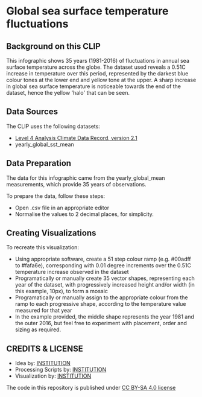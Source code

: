# Global sea surface temperature fluctuations

## Background on this CLIP

This infographic shows 35 years (1981-2016) of fluctuations in annual sea surface temperature across the globe.  The dataset used reveals a 0.51C increase in temperature over this period, represented by the darkest blue colour tones at the lower end and yellow tone at the upper. A sharp increase in global sea surface temperature is noticeable towards the end of the dataset, hence the yellow 'halo' that can be seen.


## Data Sources

The CLIP uses the following datasets:
- [Level 4 Analysis Climate Data Record, version 2.1](https://catalogue.ceda.ac.uk/uuid/62c0f97b1eac4e0197a674870afe1ee6)
- yearly_global_sst_mean

## Data Preparation

The data for this infographic came from the yearly_global_mean measurements, which provide 35 years of observations.

To prepare the data, follow these steps:
- Open .csv file in an appropriate editor
- Normalise the values to 2 decimal places, for simplicity.

## Creating Visualizations 

To recreate this visualization:
- Using appropriate software, create a 51 step colour ramp (e.g. #00adff to #fafa6e), corresponding with 0.01 degree increments over the 0.51C temperature increase observed in the dataset
- Programatically or manually create 35 vector shapes, representing each year of the dataset, with progressively increased height and/or width (in this example, 10px), to form a mosaic
- Programatically or manually assign to the appropriate colour from the ramp to each progressive shape, according to the temperature value measured for that year
- In the example provided, the middle shape represents the year 1981 and the outer 2016, but feel free to experiment with placement, order and sizing as required.

## CREDITS & LICENSE
- Idea by: [INSTITUTION](https://climate.esa.int/)
- Processing Scripts by: [INSTITUTION](https://climate.esa.int/)
- Visualization by: [INSTITUTION](https://climate.esa.int/)

The code in this repository is published under [CC BY-SA 4.0 license](https://creativecommons.org/licenses/by-sa/4.0/)
